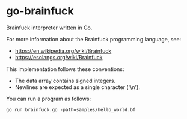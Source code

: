go-brainfuck
============

Brainfuck interpreter written in Go.

For more information about the Brainfuck programming language, see:

- https://en.wikipedia.org/wiki/Brainfuck
- https://esolangs.org/wiki/Brainfuck

This implementation follows these conventions:

- The data array contains signed integers.
- Newlines are expected as a single character ('\n').

You can run a program as follows:

    go run brainfuck.go -path=samples/hello_world.bf
